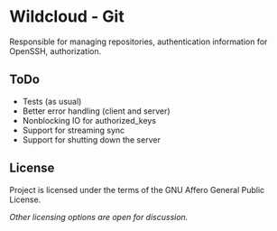 # Wildcloud - Git

Responsible for managing repositories, authentication information for OpenSSH, authorization.

## ToDo

* Tests (as usual)
* Better error handling (client and server)
* Nonblocking IO for authorized\_keys
* Support for streaming sync
* Support for shutting down the server

## License

Project is licensed under the terms of the GNU Affero General Public License.

*Other licensing options are open for discussion.*
